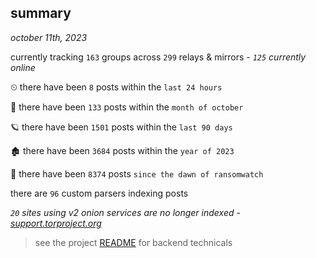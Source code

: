 
## summary
_october 11th, 2023_

currently tracking `163` groups across `299` relays & mirrors - _`125` currently online_

⏲ there have been `8` posts within the `last 24 hours`

🦈 there have been `133` posts within the `month of october`

🪐 there have been `1501` posts within the `last 90 days`

🏚 there have been `3684` posts within the `year of 2023`

🦕 there have been `8374` posts `since the dawn of ransomwatch`

there are `96` custom parsers indexing posts

_`20` sites using v2 onion services are no longer indexed - [support.torproject.org](https://support.torproject.org/onionservices/v2-deprecation/)_

> see the project [README](https://github.com/joshhighet/ransomwatch#ransomwatch--) for backend technicals
